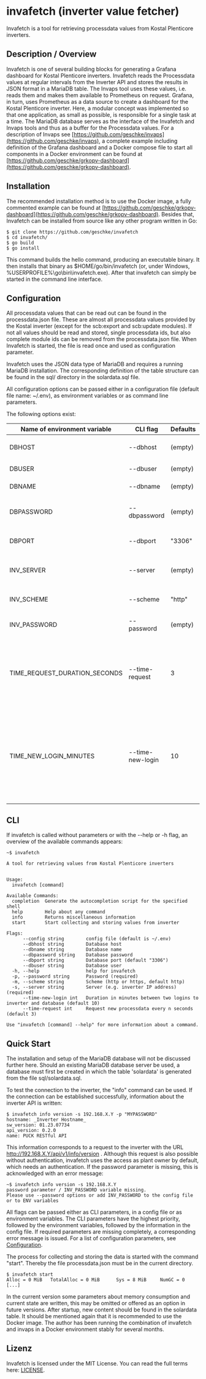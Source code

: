# invafetch (inverter value fetcher)

Invafetch is a tool for retrieving processdata values from Kostal Plenticore inverters.

## Description / Overview

Invafetch is one of several building blocks for generating a Grafana dashboard for Kostal Plenticore inverters. Invafetch reads the Processdata values at regular intervals from the Inverter API and stores the results in JSON format in a MariaDB table. The Invaps tool uses these values, i.e. reads them and makes them available to Prometheus on request. Grafana, in turn, uses Prometheus as a data source to create a dashboard for the Kostal Plenticore inverter. Here, a modular concept was implemented so that one application, as small as possible, is responsible for a single task at a time. The MariaDB database serves as the interface of the Invafetch and Invaps tools and thus as a buffer for the Processdata values. For a description of Invaps see [https://github.com/geschke/invaps](https://github.com/geschke/invaps), a complete example including definition of the Grafana dashboard and a Docker compose file to start all components in a Docker environment can be found at [https://github.com/geschke/grkopv-dashboard](https://github.com/geschke/grkopv-dashboard).


## Installation

The recommended installation method is to use the Docker image, a fully commented example can be found at [https://github.com/geschke/grkopv-dashboard](https://github.com/geschke/grkopv-dashboard). Besides that, Invafetch can be installed from source like any other program written in Go:

```text
$ git clone https://github.com/geschke/invafetch
$ cd invafetch/
$ go build
$ go install
```

This command builds the hello command, producing an executable binary. It then installs that binary as $HOME/go/bin/invafetch (or, under Windows, %USERPROFILE%\go\bin\invafetch.exe).
After that invafetch can simply be started in the command line interface.


## Configuration

All processdata values that can be read out can be found in the processdata.json file. These are almost all processdata values provided by the Kostal inverter (except for the scb:export and scb:update modules). If not all values should be read and stored, single processdata ids, but also complete module ids can be removed from the processdata.json file. When Invafetch is started, the file is read once and used as configuration parameter.

Invafetch uses the JSON data type of MariaDB and requires a running MariaDB installation. The corresponding definition of the table structure can be found in the sql/ directory in the solardata.sql file.

All configuration options can be passed either in a configuration file (default file name: ~/.env), as environment variables or as command line parameters.

The following options exist:

|Name of environment variable|CLI flag|Defaults|Example|Hint|
|--------------------|-------------|------------|--------|-------|
|DBHOST|--dbhost|(empty)|"MARIADB DATABASE SERVER"|database server|
|DBUSER|--dbuser|(empty)|"DATABASE USERNAME"|database username|
|DBNAME|--dbname|(empty)|"DATABASE NAME"|name of database|
|DBPASSWORD|--dbpassword|(empty)|"DATABASE PASSWORD"|password of database user|
|DBPORT|--dbport|"3306"|"3306"|MariaDB port (optional)|
|INV_SERVER|--server|(empty)|"INVERTER ADDRESS"|inverter address (FQDN or IP)|
|INV_SCHEME|--scheme|"http"|"http"|possible values: http or https|
|INV_PASSWORD|--password|(empty)|"INVERTER PASSWORD"|plant owner password|
|TIME_REQUEST_DURATION_SECONDS|--time-request|3|20|time span between two requests in seconds, i.e. values are read every n seconds|
|TIME_NEW_LOGIN_MINUTES|--time-new-login|10|60|Duration of a session in minutes. A logout and subsequent login occurs after n minutes, so that a new session is created.|

## CLI

If invafetch is called without parameters or with the --help or -h flag, an overview of the available commands appears:

```text
~$ invafetch

A tool for retrieving values from Kostal Plenticore inverters


Usage:
  invafetch [command]

Available Commands:
  completion  Generate the autocompletion script for the specified shell
  help        Help about any command
  info        Returns miscellaneous information
  start       Start collecting and storing values from inverter

Flags:
      --config string        config file (default is ~/.env)
      --dbhost string        Database host
      --dbname string        Database name
      --dbpassword string    Database password
      --dbport string        Database port (default "3306")
      --dbuser string        Database user
  -h, --help                 help for invafetch
  -p, --password string      Password (required)
  -m, --scheme string        Scheme (http or https, default http)
  -s, --server string        Server (e.g. inverter IP address) (required)
      --time-new-login int   Duration in minutes between two logins to inverter and database (default 10)
      --time-request int     Request new processdata every n seconds (default 3)

Use "invafetch [command] --help" for more information about a command.

```

## Quick Start

The installation and setup of the MariaDB database will not be discussed further here. Should an existing MariaDB database server be used, a database must first be created in which the table 'solardata' is generated from the file sql/solardata.sql.

To test the connection to the inverter, the "info" command can be used. If the connection can be established successfully, information about the inverter API is written:

```text
$ invafetch info version -s 192.168.X.Y -p "MYPASSWORD"
hostname: _Inverter Hostname_
sw_version: 01.23.07734
api_version: 0.2.0
name: PUCK RESTful API
```

This information corresponds to a request to the inverter with the URL http://192.168.X.Y/api/v1/info/version . Although this request is also possible without authentication, invafetch uses the access as plant owner by default, which needs an authentication. If the password parameter is missing, this is acknowledged with an error message:

```text
~$ invafetch info version -s 192.168.X.Y
password parameter / INV_PASSWORD variable missing.
Please use --password options or add INV_PASSWORD to the config file or to ENV variables
```

All flags can be passed either as CLI parameters, in a config file or as environment variables. The CLI parameters have the highest priority, followed by the environment variables, followed by the information in the config file. If required parameters are missing completely, a corresponding error message is issued. For a list of configuration parameters, see [Configuration](#configuration).

The process for collecting and storing the data is started with the command "start". Thereby the file processdata.json must be in the current directory.

```text
$ invafetch start
Alloc = 0 MiB   TotalAlloc = 0 MiB      Sys = 8 MiB     NumGC = 0
[...]
```

In the current version some parameters about memory consumption and current state are written, this may be omitted or offered as an option in future versions. After startup, new content should be found in the solardata table. It should be mentioned again that it is recommended to use the Docker image. The author has been running the combination of invafetch and invaps in a Docker environment stably for several months.

## Lizenz

Invafetch is licensed under the MIT License. You can read the full terms here: [LICENSE](LICENSE).
